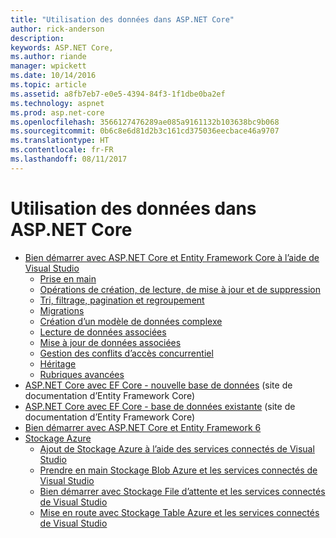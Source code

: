 ```yaml
---
title: "Utilisation des données dans ASP.NET Core"
author: rick-anderson
description: 
keywords: ASP.NET Core,
ms.author: riande
manager: wpickett
ms.date: 10/14/2016
ms.topic: article
ms.assetid: a8fb7eb7-e0e5-4394-84f3-1f1dbe0ba2ef
ms.technology: aspnet
ms.prod: asp.net-core
ms.openlocfilehash: 3566127476289ae085a9161132b103638bc9b068
ms.sourcegitcommit: 0b6c8e6d81d2b3c161cd375036eecbace46a9707
ms.translationtype: HT
ms.contentlocale: fr-FR
ms.lasthandoff: 08/11/2017
---
```

# <a name="working-with-data-in-aspnet-core"></a>Utilisation des données dans ASP.NET Core 

*   [Bien démarrer avec ASP.NET Core et Entity Framework Core à l’aide de Visual Studio](ef-mvc/index.md)
    *   [Prise en main](ef-mvc/intro.md)
    *   [Opérations de création, de lecture, de mise à jour et de suppression](ef-mvc/crud.md)
    *   [Tri, filtrage, pagination et regroupement](ef-mvc/sort-filter-page.md)
    *   [Migrations](ef-mvc/migrations.md)
    *   [Création d’un modèle de données complexe](ef-mvc/complex-data-model.md)
    *   [Lecture de données associées](ef-mvc/read-related-data.md)
    *   [Mise à jour de données associées](ef-mvc/update-related-data.md)
    *   [Gestion des conflits d’accès concurrentiel](ef-mvc/concurrency.md)
    *   [Héritage](ef-mvc/inheritance.md)
    *   [Rubriques avancées](ef-mvc/advanced.md)
* [ASP.NET Core avec EF Core - nouvelle base de données](https://docs.microsoft.com/ef/core/get-started/aspnetcore/new-db) (site de documentation d’Entity Framework Core)
* [ASP.NET Core avec EF Core - base de données existante](https://docs.microsoft.com/ef/core/get-started/aspnetcore/existing-db) (site de documentation d’Entity Framework Core)
*   [Bien démarrer avec ASP.NET Core et Entity Framework 6](entity-framework-6.md)
*   [Stockage Azure](azure-storage/index.md)
    *   [Ajout de Stockage Azure à l’aide des services connectés de Visual Studio](https://azure.microsoft.com/documentation/articles/vs-azure-tools-connected-services-storage/)
    *   [Prendre en main Stockage Blob Azure et les services connectés de Visual Studio](https://azure.microsoft.com/documentation/articles/vs-storage-aspnet5-getting-started-blobs/)
    *   [Bien démarrer avec Stockage File d’attente et les services connectés de Visual Studio](https://azure.microsoft.com/documentation/articles/vs-storage-aspnet5-getting-started-queues/)
    *   [Mise en route avec Stockage Table Azure et les services connectés de Visual Studio](https://azure.microsoft.com/documentation/articles/vs-storage-aspnet5-getting-started-tables/)
